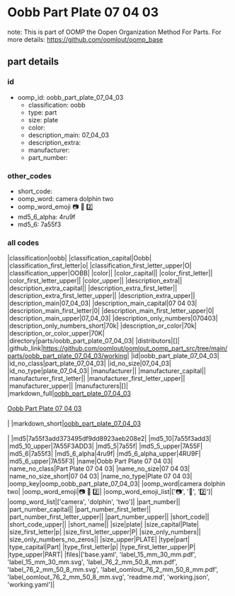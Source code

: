 # Oobb Part Plate 07 04 03  

note: This is part of OOMP the Oopen Organization Method For Parts. For more details: https://github.com/oomlout/oomp_base

##  part details





### id
* oomp_id: oobb_part_plate_07_04_03
  * classification: oobb
  * type: part
  * size: plate
  * color: 
  * description_main: 07_04_03
  * description_extra: 
  * manufacturer: 
  * part_number: 

### other_codes
* short_code: 
* oomp_word: camera dolphin two
* oomp_word_emoji :camera: :dolphin: :two:
* md5_6_alpha: 4ru9f
* md5_6: 7a55f3

### all codes 
|classification|oobb|
|classification_capital|Oobb|
|classification_first_letter|o|
|classification_first_letter_upper|O|
|classification_upper|OOBB|
|color||
|color_capital||
|color_first_letter||
|color_first_letter_upper||
|color_upper||
|description_extra||
|description_extra_capital||
|description_extra_first_letter||
|description_extra_first_letter_upper||
|description_extra_upper||
|description_main|07_04_03|
|description_main_capital|07 04 03|
|description_main_first_letter|0|
|description_main_first_letter_upper|0|
|description_main_upper|07_04_03|
|description_only_numbers|070403|
|description_only_numbers_short|70k|
|description_or_color|70k|
|description_or_color_upper|70K|
|directory|parts/oobb_part_plate_07_04_03|
|distributors|[]|
|github_link|https://github.com/oomlout/oomlout_oomp_part_src/tree/main/parts/oobb_part_plate_07_04_03/working|
|id|oobb_part_plate_07_04_03|
|id_no_class|part_plate_07_04_03|
|id_no_size|07_04_03|
|id_no_type|plate_07_04_03|
|manufacturer||
|manufacturer_capital||
|manufacturer_first_letter||
|manufacturer_first_letter_upper||
|manufacturer_upper||
|manufacturers|[]|
|markdown_full|[oobb_part_plate_07_04_03](https://github.com/oomlout/oomlout_oomp_part_src/tree/main/parts/oobb_part_plate_07_04_03/working)<br>[](https://github.com/oomlout/oomlout_oomp_part_src/tree/main/parts/oobb_part_plate_07_04_03/working)<br>[Oobb Part Plate 07 04 03](https://github.com/oomlout/oomlout_oomp_part_src/tree/main/parts/oobb_part_plate_07_04_03/working)<br><br>|
|markdown_short|[oobb_part_plate_07_04_03](https://github.com/oomlout/oomlout_oomp_part_src/tree/main/parts/oobb_part_plate_07_04_03/working)<br><br>|
|md5|7a55f3add373495df9dd8923aeb208e2|
|md5_10|7a55f3add3|
|md5_10_upper|7A55F3ADD3|
|md5_5|7a55f|
|md5_5_upper|7A55F|
|md5_6|7a55f3|
|md5_6_alpha|4ru9f|
|md5_6_alpha_upper|4RU9F|
|md5_6_upper|7A55F3|
|name|Oobb Part Plate 07 04 03|
|name_no_class|Part Plate 07 04 03|
|name_no_size|07 04 03|
|name_no_size_short|07 04 03|
|name_no_type|Plate 07 04 03|
|oomp_key|oomp_oobb_part_plate_07_04_03|
|oomp_word|camera dolphin two|
|oomp_word_emoji|:camera: :dolphin: :two:|
|oomp_word_emoji_list|[':camera:', ':dolphin:', ':two:']|
|oomp_word_list|['camera', 'dolphin', 'two']|
|part_number||
|part_number_capital||
|part_number_first_letter||
|part_number_first_letter_upper||
|part_number_upper||
|short_code||
|short_code_upper||
|short_name||
|size|plate|
|size_capital|Plate|
|size_first_letter|p|
|size_first_letter_upper|P|
|size_only_numbers||
|size_only_numbers_no_zeros||
|size_upper|PLATE|
|type|part|
|type_capital|Part|
|type_first_letter|p|
|type_first_letter_upper|P|
|type_upper|PART|
|files|['base.yaml', 'label_15_mm_30_mm.pdf', 'label_15_mm_30_mm.svg', 'label_76_2_mm_50_8_mm.pdf', 'label_76_2_mm_50_8_mm.svg', 'label_oomlout_76_2_mm_50_8_mm.pdf', 'label_oomlout_76_2_mm_50_8_mm.svg', 'readme.md', 'working.json', 'working.yaml']|

